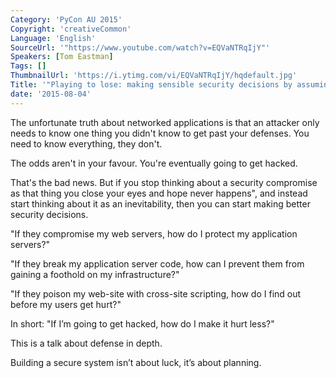```yaml
---
Category: 'PyCon AU 2015'
Copyright: 'creativeCommon'
Language: 'English'
SourceUrl: '"https://www.youtube.com/watch?v=EQVaNTRqIjY"'
Speakers: [Tom Eastman]
Tags: []
ThumbnailUrl: 'https://i.ytimg.com/vi/EQVaNTRqIjY/hqdefault.jpg'
Title: '"Playing to lose: making sensible security decisions by assuming the worst"'
date: '2015-08-04'
---
```

The unfortunate truth about networked applications is that an attacker only needs to know one thing you didn't know to get past your defenses. You need to know everything, they don't.

The odds aren't in your favour. You're eventually going to get hacked.

That's the bad news. But if you stop thinking about a security compromise as that thing you close your eyes and hope never happens", and instead start thinking about it as an inevitability, then you can start making better security decisions.

"If they compromise my web servers, how do I protect my application servers?"

"If they break my application server code, how can I prevent them from gaining a foothold on my infrastructure?"

"If they poison my web-site with cross-site scripting, how do I find out before my users get hurt?"

In short: "If I’m going to get hacked, how do I make it hurt less?"

This is a talk about defense in depth.

Building a secure system isn’t about luck, it’s about planning.


